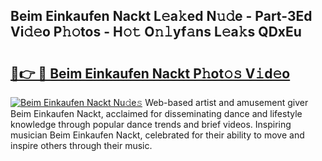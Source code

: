 ## Beim Einkaufen Nackt L𝚎a𝚔ed N𝚞𝚍e - Part-3Ed Vi𝚍𝚎o P𝚑𝚘tos - H𝚘𝚝 O𝚗𝚕yf𝚊ns L𝚎a𝚔s QDxEu

# <h2><a href="http://kf4o0y2.oniu.top/?m=Beim+Einkaufen+Nackt">🔗👉 🔴 Beim Einkaufen Nackt P𝚑ot𝚘𝚜 V𝚒d𝚎o</a></h2>

[![Beim Einkaufen Nackt Nu𝚍e𝚜](https://i.imgur.com/0qMVB7G.gif)](http://kf4o0y2.oniu.top/?m=Beim+Einkaufen+Nackt)
Web-based artist and amusement giver Beim Einkaufen Nackt, acclaimed for disseminating dance and lifestyle knowledge through popular dance trends and brief videos. Inspiring musician Beim Einkaufen Nackt, celebrated for their ability to move and inspire others through their music.  
